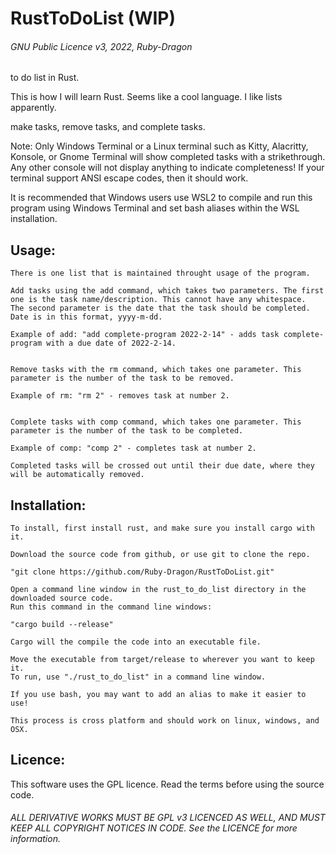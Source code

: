 # RustToDoList (WIP)

###### GNU Public Licence v3, 2022, Ruby-Dragon

to do list in Rust.

This is how I will learn Rust. Seems like a cool
language. I like lists apparently.

make tasks, remove tasks, and complete tasks.

Note: Only Windows Terminal or a Linux terminal such as Kitty, Alacritty, Konsole, or Gnome Terminal will show completed tasks with a strikethrough. Any other console will not display anything to indicate completeness! If your terminal support ANSI escape codes, then it should work.

It is recommended that Windows users use WSL2 to compile and run this program using Windows Terminal and set bash aliases within the WSL installation.

## Usage:

	There is one list that is maintained throught usage of the program.
	
	Add tasks using the add command, which takes two parameters. The first one is the task name/description. This cannot have any whitespace.
	The second parameter is the date that the task should be completed. Date is in this format, yyyy-m-dd.

	Example of add: "add complete-program 2022-2-14" - adds task complete-program with a due date of 2022-2-14.


	Remove tasks with the rm command, which takes one parameter. This parameter is the number of the task to be removed.

	Example of rm: "rm 2" - removes task at number 2.


	Complete tasks with comp command, which takes one parameter. This parameter is the number of the task to be completed.

	Example of comp: "comp 2" - completes task at number 2.

	Completed tasks will be crossed out until their due date, where they will be automatically removed.

## Installation:

	To install, first install rust, and make sure you install cargo with it.

	Download the source code from github, or use git to clone the repo.

	"git clone https://github.com/Ruby-Dragon/RustToDoList.git"

	Open a command line window in the rust_to_do_list directory in the downloaded source code.
	Run this command in the command line windows:

	"cargo build --release"

	Cargo will the compile the code into an executable file.

	Move the executable from target/release to wherever you want to keep it.
	To run, use "./rust_to_do_list" in a command line window.

	If you use bash, you may want to add an alias to make it easier to use!

	This process is cross platform and should work on linux, windows, and OSX.

## Licence:

This software uses the GPL licence. Read the terms before using the source code.

###### ALL DERIVATIVE WORKS MUST BE GPL v3 LICENCED AS WELL, AND MUST KEEP ALL COPYRIGHT NOTICES IN CODE. See the LICENCE for more information.
